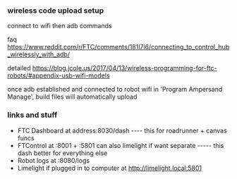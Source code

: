 ### wireless code upload setup
connect to wifi then adb commands

faq https://www.reddit.com/r/FTC/comments/181l7i6/connecting_to_control_hub_wirelessly_with_adb/

detailed https://blog.jcole.us/2017/04/13/wireless-programming-for-ftc-robots/#appendix-usb-wifi-models

once adb established and connected to robot wifi in 'Program Ampersand Manage', build files will automatically upload


### links and stuff
- FTC Dashboard at address:8030/dash  ---- this for roadrunner + canvas funcs
- FTControl at :8001 + :5801 can also limelight if want separate ----- this dash better for everything else
- Robot logs at :8080/logs
- Limelight if plugged in to computer at http://limelight.local:5801